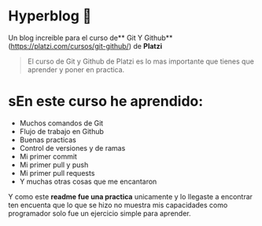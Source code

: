 # Hyperblog 💚

Un blog increible para el curso de** Git Y Github** (https://platzi.com/cursos/git-github/) de **Platzi** 

>El curso de Git y Github de Platzi es lo mas importante que tienes que aprender y poner en practica.

# sEn este curso he aprendido:

- Muchos comandos de Git
- Flujo de trabajo en Github
- Buenas practicas
- Control de versiones y de ramas
- Mi primer commit
- Mi primer pull y push
- Mi primer pull requests
- Y muchas otras cosas que me encantaron

Y como este **readme fue una practica** unicamente y lo llegaste a encontrar ten encuenta que lo que se hizo no muestra mis capacidades como programador solo fue un ejercicio simple para aprender. 

